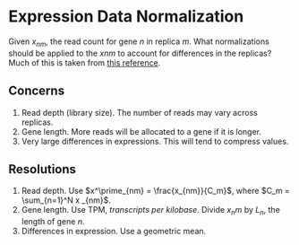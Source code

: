 # Expression Data Normalization
Given $x_{nm}$, the read count for gene $n$ in replica $m$. What normalizations should be applied to the $x{nm}$ to account for differences in the replicas? Much of this is taken from [this reference](https://hbctraining.github.io/DGE_workshop/lessons/02_DGE_count_normalization.html).

## Concerns
   1. Read depth (library size). The number of reads may vary across replicas.
   1. Gene length. More reads will be allocated to a gene if it is longer.
   1. Very large differences in expressions. This will tend to compress values.

## Resolutions
1. Read depth. Use $x^\prime_{nm} = \frac{x_{nm}}{C_m}$, where $C_m = \sum_{n=1}^N x _{nm}$.
2. Gene length. Use TPM, *transcripts per kilobase*. Divide $x_nm$ by $L_n$, the length of gene $n$.
3. Differences in expression. Use a geometric mean.